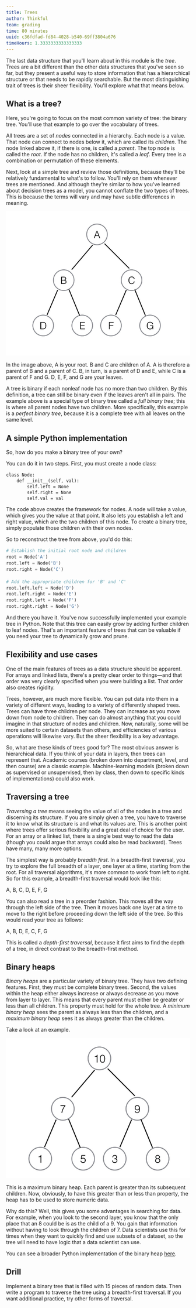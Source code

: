 ```yaml
---
title: Trees
author: Thinkful
team: grading
time: 80 minutes
uuid: c36fdfad-fd84-4028-b540-69ff3804a676
timeHours: 1.3333333333333333
---
```


The last data structure that you'll learn about in this module is the *tree*. Trees are a bit different than the other data structures that you've seen so far, but they present a useful way to store information that has a hierarchical structure or that needs to be rapidly searchable. But the most distinguishing trait of trees is their sheer flexibility. You'll explore what that means below.

## What is a tree?

Here, you're going to focus on the most common variety of tree: the binary tree. You'll use that example to go over the vocabulary of trees.

All trees are a set of *nodes* connected in a hierarchy. Each node is a value. That node can connect to nodes below it, which are called its _children_. The node linked above it, if there is one, is called a *parent*. The top node is called the _root_. If the node has no children, it's called a _leaf_. Every tree is a combination or permutation of these elements.

Next, look at a simple tree and review those definitions, because they'll be relatively fundamental to what's to follow. You'll rely on them whenever trees are mentioned. And although they're similar to how you've learned about decision trees as a model, you cannot conflate the two types of trees. This is because the terms will vary and may have subtle differences in meaning.

![Binary Tree](binary_tree_basic.jpeg)

In the image above, A is your root. B and C are children of A. A is therefore a parent of B and a parent of C. B, in turn, is a parent of D and E, while C is a parent of F and G. D, E, F, and G are your leaves.

A tree is binary if each nonleaf node has no more than two children. By this definition, a tree can still be binary even if the leaves aren't all in pairs. The example above is a special type of binary tree called a *full binary tree*; this is where all parent nodes have two children. More specifically, this example is a *perfect binary tree*, because it is a complete tree with all leaves on the same level.

## A simple Python implementation

So, how do you make a binary tree of your own?

You can do it in two steps. First, you must create a node class:

```
class Node:
	def __init__(self, val):
		self.left = None
		self.right = None
		self.val = val
```

The code above creates the framework for nodes. A node will take a value, which gives you the value at that point. It also lets you establish a left and right value, which are the two children of this node. To create a binary tree, simply populate those children with their own nodes.

So to reconstruct the tree from above, you'd do this:

```python
# Establish the initial root node and children
root = Node('A')
root.left = Node('B')
root.right = Node('C')

# Add the appropriate children for 'B' and 'C'
root.left.left = Node('D')
root.left.right = Node('E')
root.right.left = Node('F')
root.right.right = Node('G')
```

And there you have it. You've now successfully implemented your example tree in Python. Note that this tree can easily grow by adding further children to leaf nodes. That's an important feature of trees that can be valuable if you need your tree to dynamically grow and prune.

## Flexibility and use cases

One of the main features of trees as a data structure should be apparent. For arrays and linked lists, there's a pretty clear order to things—and that order was very clearly specified when you were building a list. That order also creates rigidity.

Trees, however, are much more flexible. You can put data into them in a variety of different ways, leading to a variety of differently shaped trees. Trees can have three children per node. They can increase as you move down from node to children. They can do almost anything that you could imagine in that structure of nodes and children. Now, naturally, some will be more suited to certain datasets than others, and efficiencies of various operations will likewise vary. But the sheer flexibility is a key advantage.

So, what are these kinds of trees good for? The most obvious answer is hierarchical data. If you think of your data in layers, then trees can represent that. Academic courses (broken down into department, level, and then course) are a classic example. Machine-learning models (broken down as supervised or unsupervised, then by class, then down to specific kinds of implementations) could also work.

## Traversing a tree

*Traversing a tree* means seeing the value of all of the nodes in a tree and discerning its structure. If you are simply given a tree, you have to traverse it to know what its structure is and what its values are. This is another point where trees offer serious flexibility and a great deal of choice for the user. For an array or a linked list, there is a single best way to read the data (though you could argue that arrays could also be read backward). Trees have many, many more options.

The simplest way is probably _breadth first_. In a breadth-first traversal, you try to explore the full breadth of a layer, one layer at a time, starting from the root. For all traversal algorithms, it's more common to work from left to right. So for this example, a breadth-first traversal would look like this:

A, B, C, D, E, F, G

You can also read a tree in a preorder fashion. This moves all the way through the left side of the tree. Then it moves back one layer at a time to move to the right before proceeding down the left side of the tree. So this would read your tree as follows:

A, B, D, E, C, F, G

This is called a *depth-first traversal*, because it first aims to find the depth of a tree, in direct contrast to the breadth-first method.

## Binary heaps

*Binary heaps* are a particular variety of binary tree. They have two defining features. First, they must be complete binary trees. Second, the values within the heap either always increase or always decrease as you move from layer to layer. This means that every parent must either be greater or less than all children. This property must hold for the whole tree. A *minimum binary heap* sees the parent as always less than the children, and a *maximum binary heap* sees it as always greater than the children.

Take a look at an example.

![Binary heap](binary_heap.jpeg)

This is a maximum binary heap. Each parent is greater than its subsequent children. Now, obviously, to have this greater than or less than property, the heap has to be used to store numeric data.

Why do this? Well, this gives you some advantages in searching for data. For example, when you look to the second layer, you know that the only place that an 8 could be is as the child of a 9. You gain that information without having to look through the children of 7. Data scientists use this for times when they want to quickly find and use subsets of a dataset, so the tree will need to have logic that a data scientist can use.

You can see a broader Python implementation of the binary heap [here](http://quiz.geeksforgeeks.org/binary-heap/).

## Drill

Implement a binary tree that is filled with 15 pieces of random data. Then write a program to traverse the tree using a breadth-first traversal. If you want additional practice, try other forms of traversal.


